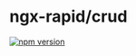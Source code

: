 # ngx-rapid/crud

[![npm version](https://badge.fury.io/js/%40ngx-rapid%2Fcore.svg)](https://badge.fury.io/js/%40ngx-rapid%2Fcrud)
